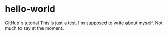 # hello-world
GitHub's tutorial
This is just a test.  I'm supposed to write about myself.  Not much to say at the moment.
